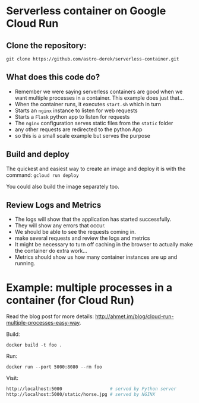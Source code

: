 # Serverless container on Google Cloud Run

## Clone the repository:
`git clone https://github.com/astro-derek/serverless-container.git`

## What does this code do?
* Remember we were saying serverless containers are good when we want multiple
processes in a container. This example does just that...
* When the container runs, it executes `start.sh` which in turn
* Starts an `nginx` instance to listen for web requests
* Starts a `Flask` python app to listen for requests
* The `nginx` configuration serves static files from the `static` folder
* any other requests are redirected to the python App
* so this is a small scale example but serves the purpose

## Build and deploy
The quickest and easiest way to create an image and deploy it is with the 
command: 
`gcloud run deploy`

You could also build the image separately too.


## Review Logs and Metrics
* The logs will show that the application has started successfully.
* They will show any errors that occur.
* We should be able to see the requests coming in.
* make several requests and review the logs and metrics
* It might be necessary to turn off caching in the browser to actually
make the container do extra work...
* Metrics should show us how many container instances are up and running.






# Example: multiple processes in a container (for Cloud Run)

Read the blog post for more details: http://ahmet.im/blog/cloud-run-multiple-processes-easy-way.

Build:

    docker build -t foo .

Run:

    docker run --port 5000:8080 --rm foo

Visit:

```sh
http://localhost:5000                  # served by Python server
http://localhost:5000/static/horse.jpg # served by NGINX
```


